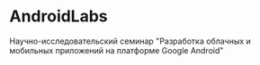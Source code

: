 # AndroidLabs
Научно-исследовательский семинар "Разработка облачных и мобильных приложений на платформе Google Android"
